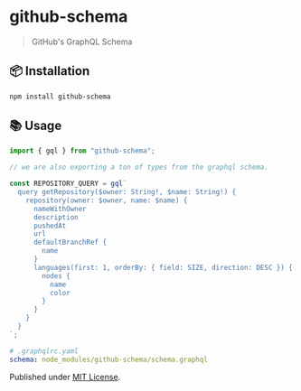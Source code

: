 # github-schema

> GitHub's GraphQL Schema

## 📦 Installation

```sh
npm install github-schema
```

## 📚 Usage
```ts
import { gql } from "github-schema";

// we are also exporting a ton of types from the graphql schema.

const REPOSITORY_QUERY = gql`
  query getRepository($owner: String!, $name: String!) {
    repository(owner: $owner, name: $name) {
      nameWithOwner
      description
      pushedAt
      url
      defaultBranchRef {
        name
      }
      languages(first: 1, orderBy: { field: SIZE, direction: DESC }) {
        nodes {
          name
          color
        }
      }
    }
  }
`;
```

```yaml
# .graphqlrc.yaml
schema: node_modules/github-schema/schema.graphql
```

Published under [MIT License](./LICENCE).
